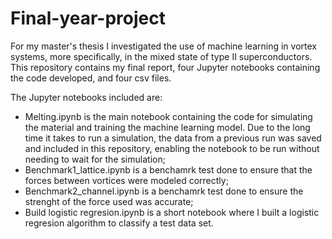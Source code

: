 # Final-year-project
For my master's thesis I investigated the use of machine learning in vortex systems, more specifically, in the mixed state of type II superconductors. This repository contains my final report, four Jupyter notebooks containing the code developed, and four csv files.

The Jupyter notebooks included are:

- Melting.ipynb is the main notebook containing the code for simulating the material and training the machine learning model. Due to the long time it takes to run a simulation, the data from a previous run was saved and included in this repository, enabling the notebook to be run without needing to wait for the simulation;
- Benchmark1_lattice.ipynb is a benchamrk test done to ensure that the forces between vortices were modeled correctly;
- Benchmark2_channel.ipynb is a benchamrk test done to ensure the strenght of the force used was accurate; 
- Build logistic regresion.ipynb is a short notebook where I built a logistic regresion algorithm to classify a test data set.
